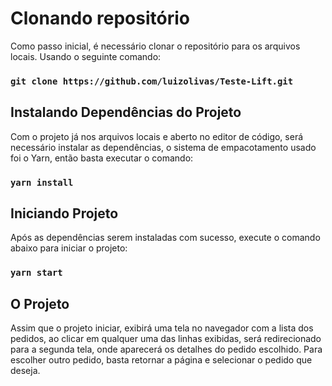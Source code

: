 # Clonando repositório

Como passo inicial, é necessário clonar o repositório para os arquivos locais.
Usando o seguinte comando:

### `git clone https://github.com/luizolivas/Teste-Lift.git`

## Instalando Dependências do Projeto

Com o projeto já nos arquivos locais e aberto no editor de código, será necessário instalar as dependências, o sistema de empacotamento usado foi o Yarn, então basta executar o comando: 

### `yarn install`

## Iniciando Projeto

Após as dependências serem instaladas com sucesso, execute o comando abaixo para iniciar o projeto:

### `yarn start`

## O Projeto

Assim que o projeto iniciar, exibirá uma tela no navegador com a lista dos pedidos, ao clicar em qualquer uma das linhas exibidas, será redirecionado para a segunda tela, onde aparecerá os detalhes do pedido escolhido. Para escolher outro pedido, basta retornar a página e selecionar o pedido que deseja.

